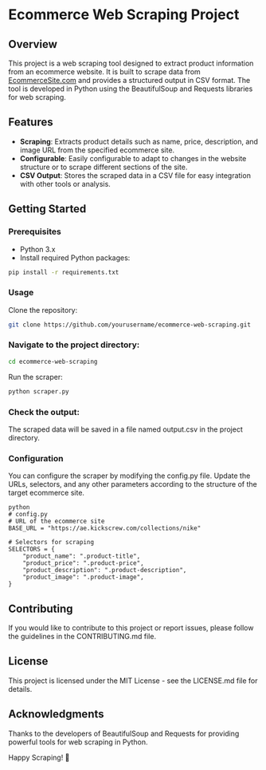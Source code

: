 # Ecommerce Web Scraping Project

## Overview

This project is a web scraping tool designed to extract product information from an ecommerce website. It is built to scrape data from [EcommerceSite.com](https://ae.kickscrew.com/collections/nike) and provides a structured output in CSV format. The tool is developed in Python using the BeautifulSoup and Requests libraries for web scraping.

## Features

- **Scraping**: Extracts product details such as name, price, description, and image URL from the specified ecommerce site.
- **Configurable**: Easily configurable to adapt to changes in the website structure or to scrape different sections of the site.
- **CSV Output**: Stores the scraped data in a CSV file for easy integration with other tools or analysis.

## Getting Started

### Prerequisites

- Python 3.x
- Install required Python packages:

```bash
pip install -r requirements.txt
```

### Usage
Clone the repository:
```bash
git clone https://github.com/yourusername/ecommerce-web-scraping.git
```

### Navigate to the project directory:
```bash
cd ecommerce-web-scraping
```
Run the scraper:
```bash
python scraper.py
```
### Check the output:
The scraped data will be saved in a file named output.csv in the project directory.
### Configuration
You can configure the scraper by modifying the config.py file. Update the URLs, selectors, and any other parameters according to the structure of the target ecommerce site.
```
python
# config.py
# URL of the ecommerce site
BASE_URL = "https://ae.kickscrew.com/collections/nike"

# Selectors for scraping
SELECTORS = {
    "product_name": ".product-title",
    "product_price": ".product-price",
    "product_description": ".product-description",
    "product_image": ".product-image",
}
```
## Contributing

If you would like to contribute to this project or report issues, please follow the guidelines in the CONTRIBUTING.md file.

## License
This project is licensed under the MIT License - see the LICENSE.md file for details.
## Acknowledgments
Thanks to the developers of BeautifulSoup and Requests for providing powerful tools for web scraping in Python.

Happy Scraping! 🚀